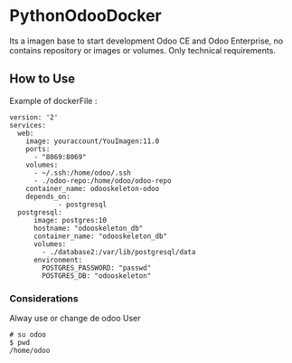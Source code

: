 # PythonOdooDocker
Its a imagen base to start development Odoo CE and Odoo Enterprise, no contains repository or images or volumes. Only technical requirements.

## How to Use
Example of dockerFile :

```
version: '2'
services:
  web:
    image: youraccount/YouImagen:11.0
    ports:
      - "8069:8069"
    volumes:
      - ~/.ssh:/home/odoo/.ssh
      - ./odoo-repo:/home/odoo/odoo-repo
    container_name: odooskeleton-odoo
    depends_on:
            - postgresql
  postgresql:
      image: postgres:10
      hostname: "odooskeleton_db"
      container_name: "odooskeleton_db"
      volumes:
        - ./database2:/var/lib/postgresql/data
      environment:
        POSTGRES_PASSWORD: "passwd"
        POSTGRES_DB: "odooskeleton"

```
### Considerations
Alway use or change de odoo User
```
# su odoo
$ pwd
/home/odoo
```
